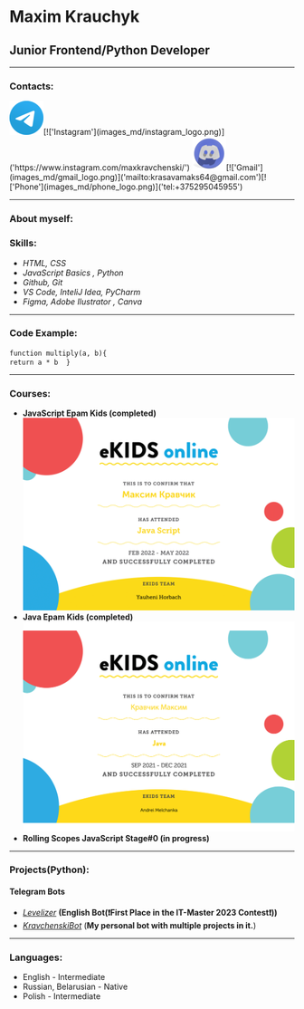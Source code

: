
# Maxim Krauchyk
## Junior Frontend/Python Developer
***
### Contacts:

[!['Telegram'](images_md/telegram_logo.png)]('https://t.me/kravchenski')[!['Instagram'](images_md/instagram_logo.png)]('https://www.instagram.com/maxkravchenski/') [!['Discord'](images_md/discord_logo.png)]('https://discordapp.com/users/893778320410419280')[!['Gmail'](images_md/gmail_logo.png)]('mailto:krasavamaks64@gmail.com')[!['Phone'](images_md/phone_logo.png)]('tel:+375295045955')

***
### About myself:

### Skills:
 * _HTML, CSS_
 * _JavaScript Basics , Python_
 *  _Github, Git_
 * _VS Code, InteliJ Idea, PyCharm_
 * _Figma,  Adobe Ilustrator , Canva_

***


### Code Example:
    function multiply(a, b){
    return a * b  }

***
### Courses:
* __JavaScript Epam Kids (completed)__
![js_certificate](images_md/js_certificate.png)
* __Java Epam Kids (completed)__
![java_certificate](images_md/java_certificate.png)
* __Rolling Scopes JavaScript Stage#0 (in progress)__
***
### Projects(Python):
#### Telegram Bots
* [_Levelizer_]('https://t.me/LevelizerBot') __(English Bot(❗️First Place in the IT-Master 2023 Contest❗️))__
* [_KravchenskiBot_]('https://t.me/KravchenskiBot') (__My personal bot with multiple projects in it.__)

***
### Languages:
 * English - Intermediate
 * Russian, Belarusian - Native
 * Polish - Intermediate
